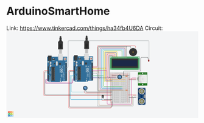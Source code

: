 # ArduinoSmartHome
Link: https://www.tinkercad.com/things/ha34fb4U6DA
Circuit:
![](./assets/IF3210-Arduino-13517137.png)
